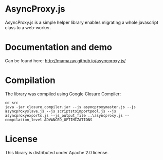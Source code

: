 # AsyncProxy.js
AsyncProxy.js is a simple helper library enables migrating a whole javascript class to a web-worker.

# Documentation and demo
Can be found here:
http://mamazav.github.io/asyncproxy.js/

# Compilation
The library was compiled using Google Closure Compiler:

```
cd src
java -jar closure_compiler.jar --js asyncproxymaster.js --js asyncproxyslave.js --js scriptstoimportpool.js --js asyncproxyexports.js --js_output_file ..\asyncproxy.js --compilation_level ADVANCED_OPTIMIZATIONS
```

# License
This library is distributed under Apache 2.0 license.
